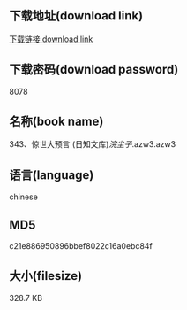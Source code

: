 ## 下载地址(download link)
[下载链接 download link](https://voluble-croquembouche-d321dc.netlify.app/?s=343%E3%80%81%E6%83%8A%E4%B8%96%E5%A4%A7%E9%A2%84%E8%A8%80+%28%E6%97%A5%E7%9F%A5%E6%96%87%E5%BA%93%29_%E6%B5%A3%E5%B0%98%E5%AD%90_.azw3)

## 下载密码(download password)
8078

## 名称(book name)
343、惊世大预言 (日知文库)_浣尘子_.azw3.azw3

## 语言(language)
chinese

## MD5
c21e886950896bbef8022c16a0ebc84f

## 大小(filesize)
328.7 KB
